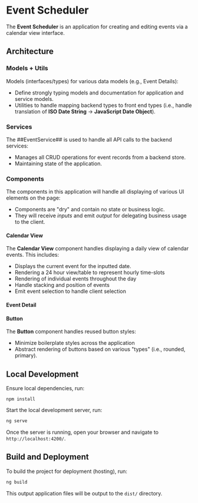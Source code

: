 # Event Scheduler

The **Event Scheduler** is an application for creating and editing events via a calendar view interface.

## Architecture

### Models + Utils

Models (interfaces/types) for various data models (e.g., Event Details):

- Define strongly typing models and documentation for application and service models.
- Utilities to handle mapping backend types to front end types (i.e., handle translation of **ISO Date String** -> **JavaScript Date Object**).

### Services

The ##EventService## is used to handle all API calls to the backend services:

- Manages all CRUD operations for event records from a backend store.
- Maintaining state of the application.

### Components

The components in this application will handle all displaying of various UI elements on the page:

- Components are "dry" and contain no state or business logic.
- They will receive _inputs_ and emit _output_ for delegating business usage to the client.

#### Calendar View

The **Calendar View** component handles displaying a daily view of calendar events. This includes:

- Displays the current event for the inputted date.
- Rendering a 24 hour view/table to represent hourly time-slots
- Rendering of individual events throughout the day
- Handle stacking and position of events
- Emit event selection to handle client selection

#### Event Detail

#### Button

The **Button** component handles reused button styles:

- Minimize boilerplate styles across the application
- Abstract rendering of buttons based on various "types" (i.e., rounded, primary).

## Local Development

Ensure local dependencies, run:

```base
npm install
```

Start the local development server, run:

```bash
ng serve
```

Once the server is running, open your browser and navigate to `http://localhost:4200/`.

## Build and Deployment

To build the project for deployment (hosting), run:

```bash
ng build
```

This output application files will be output to the `dist/` directory.
